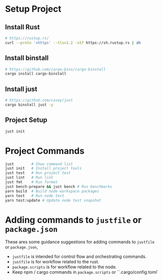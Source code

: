 # Setup Project

## Install Rust

```bash
# https://rustup.rs/
curl --proto '=https' --tlsv1.2 -sSf https://sh.rustup.rs | sh
```

## Install binstall

```bash
# https://github.com/cargo-bins/cargo-binstall
cargo install cargo-binstall
```

## Install just

```bash
# https://github.com/casey/just
cargo binstall just -y
```

## Project Setup

```bash
just init
```

# Project Commands

```bash
just        # Show command list
just init   # Install project tools
just test   # Run project test
just lint   # Run lint
just fmt    # Run format
just bench-prepare && just bench # Run benchmarks
yarn build  # Build node workspace packages
yarn test   # Run node test
yarn test:update # Update node test snapshot
```

# Adding commands to `justfile` or `package.json`

These ares some guidance suggestions for adding commands to `justfile` or `package.json`,

- `justfile` is intended for control flow and orchestrating commands.
- `justfile` is for workflow related to the rust.
- `package.scripts` is for workflow related to the node.
- Keep npm / cargo commands in `package.scripts` or ``.cargo/config.toml`
